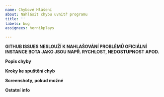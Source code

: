 ```yaml
---
name: Chybové Hlášení
about: Nahlásit chybu uvnitř programu
title: ''
labels: bug
assignees: hernikplays

---
```


**GITHUB ISSUES NESLOUŽÍ K NAHLAŠOVÁNÍ PROBLÉMŮ OFICIÁLNÍ INSTANCE BOTA JAKO JSOU NAPŘ. RYCHLOST, NEDOSTUPNOST APOD.**

**Popis chyby**

**Kroky ke spuštění chyb**

**Screenshoty, pokud možné**

**Ostatní info**
